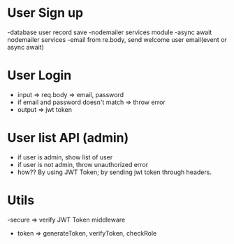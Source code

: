 # User Sign up

-database user record save
-nodemailer services module
-async await nodemailer services
-email from re.body, send welcome user email(event or async await)

# User Login

- input => req.body => email, password
- if email and password doesn't match => throw error
- output => jwt token

# User list API (admin)

- if user is admin, show list of user
- if user is not admin, throw unauthorized error
- how?? By using JWT Token; by sending jwt token
  through headers.

# Utils

-secure => verify JWT Token middleware

- token => generateToken, verifyToken, checkRole

